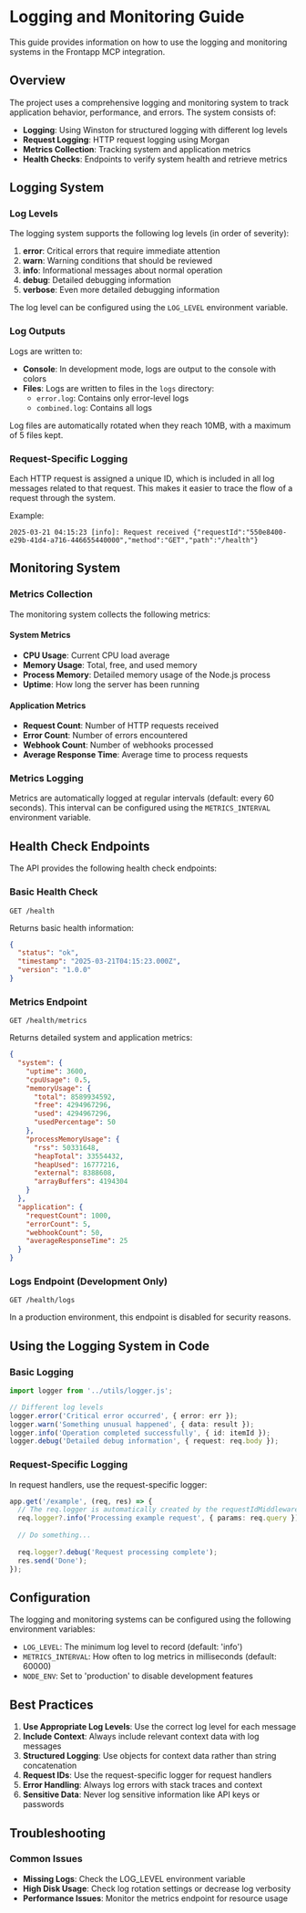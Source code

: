 # Logging and Monitoring Guide

This guide provides information on how to use the logging and monitoring systems in the Frontapp MCP integration.

## Overview

The project uses a comprehensive logging and monitoring system to track application behavior, performance, and errors. The system consists of:

- **Logging**: Using Winston for structured logging with different log levels
- **Request Logging**: HTTP request logging using Morgan
- **Metrics Collection**: Tracking system and application metrics
- **Health Checks**: Endpoints to verify system health and retrieve metrics

## Logging System

### Log Levels

The logging system supports the following log levels (in order of severity):

1. **error**: Critical errors that require immediate attention
2. **warn**: Warning conditions that should be reviewed
3. **info**: Informational messages about normal operation
4. **debug**: Detailed debugging information
5. **verbose**: Even more detailed debugging information

The log level can be configured using the `LOG_LEVEL` environment variable.

### Log Outputs

Logs are written to:

- **Console**: In development mode, logs are output to the console with colors
- **Files**: Logs are written to files in the `logs` directory:
  - `error.log`: Contains only error-level logs
  - `combined.log`: Contains all logs

Log files are automatically rotated when they reach 10MB, with a maximum of 5 files kept.

### Request-Specific Logging

Each HTTP request is assigned a unique ID, which is included in all log messages related to that request. This makes it easier to trace the flow of a request through the system.

Example:
```
2025-03-21 04:15:23 [info]: Request received {"requestId":"550e8400-e29b-41d4-a716-446655440000","method":"GET","path":"/health"}
```

## Monitoring System

### Metrics Collection

The monitoring system collects the following metrics:

#### System Metrics
- **CPU Usage**: Current CPU load average
- **Memory Usage**: Total, free, and used memory
- **Process Memory**: Detailed memory usage of the Node.js process
- **Uptime**: How long the server has been running

#### Application Metrics
- **Request Count**: Number of HTTP requests received
- **Error Count**: Number of errors encountered
- **Webhook Count**: Number of webhooks processed
- **Average Response Time**: Average time to process requests

### Metrics Logging

Metrics are automatically logged at regular intervals (default: every 60 seconds). This interval can be configured using the `METRICS_INTERVAL` environment variable.

## Health Check Endpoints

The API provides the following health check endpoints:

### Basic Health Check
```
GET /health
```

Returns basic health information:
```json
{
  "status": "ok",
  "timestamp": "2025-03-21T04:15:23.000Z",
  "version": "1.0.0"
}
```

### Metrics Endpoint
```
GET /health/metrics
```

Returns detailed system and application metrics:
```json
{
  "system": {
    "uptime": 3600,
    "cpuUsage": 0.5,
    "memoryUsage": {
      "total": 8589934592,
      "free": 4294967296,
      "used": 4294967296,
      "usedPercentage": 50
    },
    "processMemoryUsage": {
      "rss": 50331648,
      "heapTotal": 33554432,
      "heapUsed": 16777216,
      "external": 8388608,
      "arrayBuffers": 4194304
    }
  },
  "application": {
    "requestCount": 1000,
    "errorCount": 5,
    "webhookCount": 50,
    "averageResponseTime": 25
  }
}
```

### Logs Endpoint (Development Only)
```
GET /health/logs
```

In a production environment, this endpoint is disabled for security reasons.

## Using the Logging System in Code

### Basic Logging

```typescript
import logger from '../utils/logger.js';

// Different log levels
logger.error('Critical error occurred', { error: err });
logger.warn('Something unusual happened', { data: result });
logger.info('Operation completed successfully', { id: itemId });
logger.debug('Detailed debug information', { request: req.body });
```

### Request-Specific Logging

In request handlers, use the request-specific logger:

```typescript
app.get('/example', (req, res) => {
  // The req.logger is automatically created by the requestIdMiddleware
  req.logger?.info('Processing example request', { params: req.query });
  
  // Do something...
  
  req.logger?.debug('Request processing complete');
  res.send('Done');
});
```

## Configuration

The logging and monitoring systems can be configured using the following environment variables:

- `LOG_LEVEL`: The minimum log level to record (default: 'info')
- `METRICS_INTERVAL`: How often to log metrics in milliseconds (default: 60000)
- `NODE_ENV`: Set to 'production' to disable development features

## Best Practices

1. **Use Appropriate Log Levels**: Use the correct log level for each message
2. **Include Context**: Always include relevant context data with log messages
3. **Structured Logging**: Use objects for context data rather than string concatenation
4. **Request IDs**: Use the request-specific logger for request handlers
5. **Error Handling**: Always log errors with stack traces and context
6. **Sensitive Data**: Never log sensitive information like API keys or passwords

## Troubleshooting

### Common Issues

- **Missing Logs**: Check the LOG_LEVEL environment variable
- **High Disk Usage**: Check log rotation settings or decrease log verbosity
- **Performance Issues**: Monitor the metrics endpoint for resource usage

